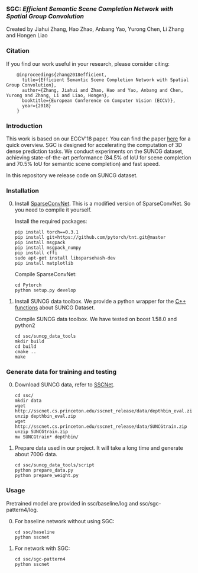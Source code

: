 ### SGC: *Efficient Semantic Scene Completion Network with Spatial Group Convolution*
Created by Jiahui Zhang, Hao Zhao, Anbang Yao, Yurong Chen, Li Zhang and Hongen Liao

### Citation
If you find our work useful in your research, please consider citing:

        @inproceedings{zhang2018efficient,
          title={Efficient Semantic Scene Completion Network with Spatial Group Convolution},
          author={Zhang, Jiahui and Zhao, Hao and Yao, Anbang and Chen, Yurong and Zhang, Li and Liao, Hongen},
          booktitle={European Conference on Computer Vision (ECCV)},
          year={2018}
        }

### Introduction
This work is based on our ECCV'18 paper. You can find the paper <a href="http://openaccess.thecvf.com/content_ECCV_2018/papers/Jiahui_Zhang_Efficient_Semantic_Scene_ECCV_2018_paper.pdf">here</a> for a quick overview. SGC is designed for accelerating the computation of 3D dense prediction tasks. We conduct experiments on the SUNCG dataset, achieving state-of-the-art performance (84.5% of IoU for scene completion and 70.5% IoU for semantic scene completion) and fast speed.

In this repository we release code on SUNCG dataset.

### Installation

0. Install <a href="https://github.com/facebookresearch/SparseConvNet.git">SparseConvNet</a>. This is a modified version of SparseConvNet. So you need to compile it yourself.

    Install the required packages:
    ```Shell
    pip install torch==0.3.1
    pip install git+https://github.com/pytorch/tnt.git@master
    pip install msgpack
    pip install msgpack_numpy
    pip install cffi
    sudo apt-get install libsparsehash-dev
    pip install matplotlib

    ```

    Compile SparseConvNet:

    ```Shell
    cd Pytorch
    python setup.py develop
    ```

1. Install SUNCG data toolbox. We provide a python wrapper for the <a href="https://github.com/shurans/sscnet">C++ functions</a> about SUNCG Dataset. 

    Compile SUNCG data toolbox.
    We have tested on boost 1.58.0 and python2
    ```Shell
    cd ssc/suncg_data_tools
    mkdir build
    cd build
    cmake ..
    make
    ```

### Generate data for training and testing
0. Download SUNCG data, refer to <a href="https://github.com/shurans/sscnet">SSCNet</a>. 
    ```Shell
    cd ssc/
    mkdir data
    wget http://sscnet.cs.princeton.edu/sscnet_release/data/depthbin_eval.zip
    unzip depthbin_eval.zip
    wget http://sscnet.cs.princeton.edu/sscnet_release/data/SUNCGtrain.zip
    unzip SUNCGtrain.zip
    mv SUNCGtrain* depthbin/
    ```

1. Prepare data used in our project.
    It will take a long time and generate about 700G data.
    ```Shell
    cd ssc/suncg_data_tools/script
    python prepare_data.py
    python prepare_weight.py
    ```

### Usage

Pretrained model are provided in ssc/baseline/log and ssc/sgc-pattern4/log.

0. For baseline network without using SGC:

    ```Shell
    cd ssc/baseline
    python sscnet
    ```
   
1. For network with SGC:

    ```Shell
    cd ssc/sgc-pattern4
    python sscnet
    ```
